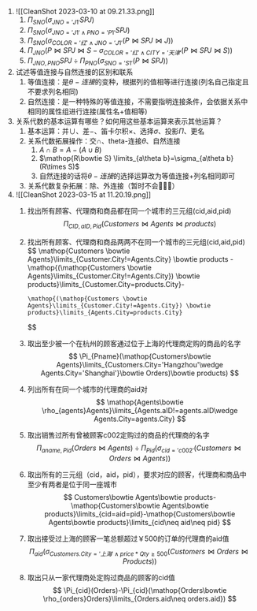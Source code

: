 1. ![[CleanShot 2023-03-10 at 09.21.33.png]]
   1. $\Pi_{SNO}(\sigma_{JNO='J1'}SPJ)$
   2. $\Pi_{SNO}(\sigma_{JNO='J1' \wedge PNO='P1'}SPJ)$
   3. $\Pi_{SNO}\big( \sigma_{COLOR='红' \wedge JNO='J1'}(P\bowtie SPJ \bowtie J )\big)$
   4. $\Pi_{JNO}\big(P\bowtie SPJ \bowtie S-\sigma_{COLOR='红' \wedge CITY='天津'}(P\bowtie SPJ \bowtie S)\big)$
   5. $\Pi_{JNO,PNO}SPJ \div \Pi_{PNO}\big(\sigma_{SNO='S1'}(P\bowtie SPJ)\big)$
2. 试述等值连接与自然连接的区别和联系
   1. 等值连接：是$\theta-连接$的变种，根据列的值相等进行连接(列名自己指定且不要求列名相同)
   2. 自然连接：是一种特殊的等值连接，不需要指明连接条件，会依据关系中相同的属性组进行连接(属性名+值相等)
3. 关系代数的基本运算有哪些？如何用这些基本运算来表示其他运算？
   1. 基本运算：并$\cup$、差$-$、笛卡尔积$\times$、选择$\sigma$、投影$\Pi$、更名
   2. 关系代数拓展操作：交$\cap$、theta-连接$\theta$、自然连接
      1. $A\cap B=A-(A\cup B)$
      2. $\mathop{R\bowtie S} \limits_{a\theta b}=\sigma_{a\theta b}(R\times S)$
      3. 自然连接的话将$\theta-连接$的选择运算改为等值连接+列名相同即可
   3. 关系代数复杂拓展：除、外连接（暂时不会🙅🏻‍♀️）
4. ![[CleanShot 2023-03-15 at 11.20.19.png]]
   1. 找出所有顾客、代理商和商品都在同一个城市的三元组(cid,aid,pid)
      $$
          \Pi_{CID,aID,Pid}(Customers \bowtie Agents \bowtie products)
      $$

   2. 找出所有顾客、代理商和商品两两不在同一个城市的三元组(cid,aid,pid)
      $$
          \mathop{Customers \bowtie Agents}\limits_{Customer.City!=Agents.City} \bowtie products
          -
          \mathop{(\mathop{Customers \bowtie Agents}\limits_{Customer.City!=Agents.City}) \bowtie products}\limits_{Customer.City=products.City}-
          
          \mathop{(\mathop{Customers \bowtie Agents}\limits_{Customer.City!=Agents.City}) \bowtie products}\limits_{Agents.City=products.City}
      $$

   3. 取出至少被一个在杭州的顾客通过位于上海的代理商定购的商品的名字
      $$
       	\Pi_{Pname}(\mathop{Customers\bowtie Agents}\limits_{Customers.City='Hangzhou'\wedge Agents.City='Shanghai'}\bowtie Orders)\bowtie products)
      $$

   4. 列出所有在同一个城市的代理商的aid对
      $$
          \mathop{Agents\bowtie \rho_{agents}Agents}\limits_{Agents.aID!=agents.aID\wedge Agents.City=agents.City}
      $$

   5. 取出销售过所有曾被顾客c002定购过的商品的代理商的名字
      $$
          \Pi_{aname,Pid}(Orders \bowtie Agents) \div \Pi_{Pid}(\sigma_{cid='c002'}(Customers \bowtie Orders \bowtie Agents))
      $$

   6. 取出所有的三元组（cid，aid，pid），要求对应的顾客，代理商和商品中至少有两者是位于同一座城市
      $$
          Customers\bowtie Agents\bowtie products-\mathop{Customers\bowtie Agents\bowtie products}\limits_{cid=aid=pid}-\mathop{Customers\bowtie Agents\bowtie products}\limits_{cid\neq aid\neq pid}
      $$

   7. 取出接受过上海的顾客一笔总额超过￥500的订单的代理商的aid值
      $$
          \Pi_{aid}(\sigma_{Customers.City='上海'\wedge price*Qty\ge500}(Customers\bowtie Orders\bowtie Products))
      $$

   8. 取出只从一家代理商处定购过商品的顾客的cid值
      $$
          \Pi_{cid}(Orders)-\Pi_{cid}(\mathop{Orders\bowtie \rho_{orders}Orders}\limits_{Orders.aid\neq orders.aid})
      $$
